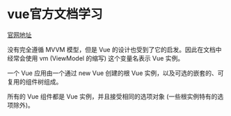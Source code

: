 # vue官方文档学习

[官网地址](https://vuejs.bootcss.com/guide)

没有完全遵循 MVVM 模型，但是 Vue 的设计也受到了它的启发。因此在文档中经常会使用 vm (ViewModel 的缩写) 这个变量名表示 Vue 实例。

一个 Vue 应用由一个通过 new Vue 创建的根 Vue 实例，以及可选的嵌套的、可复用的组件树组成。

所有的 Vue 组件都是 Vue 实例，并且接受相同的选项对象 (一些根实例特有的选项除外)。
